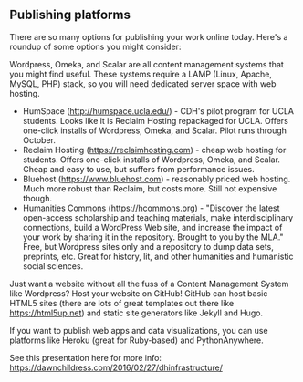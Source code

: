 ## Publishing platforms

There are so many options for publishing your work online today. Here's a roundup of some options you might consider:

Wordpress, Omeka, and Scalar are all content management systems that you might find useful. These systems require a LAMP (Linux, Apache, MySQL, PHP) stack, so you will need dedicated server space with web hosting.

* HumSpace (http://humspace.ucla.edu/) - CDH's pilot program for UCLA students. Looks like it is Reclaim Hosting repackaged for UCLA. Offers one-click installs of Wordpress, Omeka, and Scalar. Pilot runs through October.
* Reclaim Hosting (https://reclaimhosting.com) - cheap web hosting for students. Offers one-click installs of Wordpress, Omeka, and Scalar. Cheap and easy to use, but suffers from performance issues. 
* Bluehost (https://www.bluehost.com) - reasonably priced web hosting. Much more robust than Reclaim, but costs more. Still not expensive though.
* Humanities Commons (https://hcommons.org) - "Discover the latest open-access scholarship and teaching materials, make interdisciplinary connections, build a WordPress Web site, and increase the impact of your work by sharing it in the repository. Brought to you by the MLA." Free, but Wordpress sites only and a repository to dump data sets, preprints, etc. Great for history, lit, and other humanities and humanistic social sciences.

Just want a website without all the fuss of a Content Management System like Wordpress? Host your website on GitHub! GitHub can host basic HTML5 sites (there are lots of great templates out there like https://html5up.net) and static site generators like Jekyll and Hugo. 

If you want to publish web apps and data visualizations, you can use platforms like Heroku (great for Ruby-based) and PythonAnywhere. 

See this presentation here for more info: https://dawnchildress.com/2016/02/27/dhinfrastructure/


